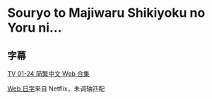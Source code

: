 # Souryo to Majiwaru Shikiyoku no Yoru ni…

## 字幕

[TV 01-24 简繁中文 Web 合集](https://github.com/Nekomoekissaten-SUB/Nekomoekissaten-Storage/releases/download/subtitles_pkg/Steins_Gate-0_Web_zho.7z)

[Web 日字](https://github.com/Nekomoekissaten-SUB/Nekomoekissaten-Storage/releases/download/subtitle_jpn/Steins_Gate-0_jpn_NFLX.7z)来自 Netflix，未调轴匹配
